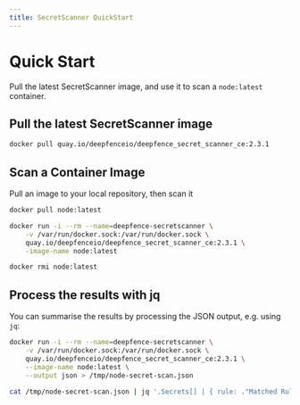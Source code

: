 ```yaml
---
title: SecretScanner QuickStart
---
```


# Quick Start

Pull the latest SecretScanner image, and use it to scan a `node:latest` container.

## Pull the latest SecretScanner image

```bash
docker pull quay.io/deepfenceio/deepfence_secret_scanner_ce:2.3.1
```

## Scan a Container Image

Pull an image to your local repository, then scan it

```bash
docker pull node:latest

docker run -i --rm --name=deepfence-secretscanner \
	-v /var/run/docker.sock:/var/run/docker.sock \
	quay.io/deepfenceio/deepfence_secret_scanner_ce:2.3.1 \
	-image-name node:latest

docker rmi node:latest
```

## Process the results with jq

You can summarise the results by processing the JSON output, e.g. using `jq`:

```bash
docker run -i --rm --name=deepfence-secretscanner \
    -v /var/run/docker.sock:/var/run/docker.sock \
    quay.io/deepfenceio/deepfence_secret_scanner_ce:2.3.1 \
    --image-name node:latest \
    --output json > /tmp/node-secret-scan.json

cat /tmp/node-secret-scan.json | jq '.Secrets[] | { rule: ."Matched Rule Name", file: ."Full File Name" }'
```